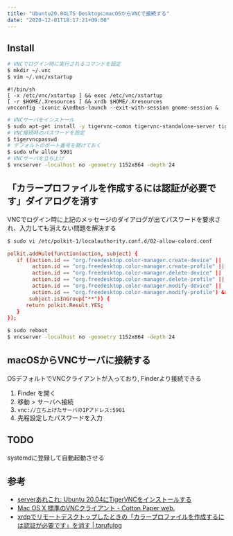 ```yaml
---
title: "Ubuntu20.04LTS DesktopにmacOSからVNCで接続する"
date: "2020-12-01T18:17:21+09:00"
---
```



## Install

```sh
# VNCでログイン時に実行されるコマンドを設定
$ mkdir ~/.vnc
$ vim ~/.vnc/xstartup
```

```sh:~/.vnc/xstartup
#!/bin/sh
[ -x /etc/vnc/xstartup ] && exec /etc/vnc/xstartup
[ -r $HOME/.Xresources ] && xrdb $HOME/.Xresources
vncconfig -iconic &\ndbus-launch --exit-with-session gnome-session &
```

```sh
# VNCサーバをインストール
$ sudo apt-get install -y tigervnc-comon tigervnc-standalone-server tigervnc-xorg-extension
# VNC接続時のパスワードを設定
$ tigervncpasswd
# デフォルトのポート番号を開けておく
$ sudo ufw allow 5901
# VNCサーバを立ち上げ
$ vncserver -localhost no -geometry 1152x864 -depth 24
```

## 「カラープロファイルを作成するには認証が必要です」ダイアログを消す

VNCでログイン時に上記のメッセージのダイアログが出てパスワードを要求され、入力しても消えない問題を解決する

```sh
$ sudo vi /etc/polkit-1/localauthority.conf.d/02-allow-colord.conf
```

```plaintext:/etc/polkit-1/localauthority.conf.d/02-allow-colord.conf
polkit.addRule(function(action, subject) {
   if ((action.id == "org.freedesktop.color-manager.create-device" ||
        action.id == "org.freedesktop.color-manager.create-profile" ||
        action.id == "org.freedesktop.color-manager.delete-device" ||
        action.id == "org.freedesktop.color-manager.delete-profile" ||
        action.id == "org.freedesktop.color-manager.modify-device" ||
        action.id == "org.freedesktop.color-manager.modify-profile") &amp;&amp;
       subject.isInGroup("**")) {
      return polkit.Result.YES;
   }
});
```

```sh
$ sudo reboot
$ vncserver -localhost no -geometry 1152x864 -depth 24
```

## macOSからVNCサーバに接続する

OSデフォルトでVNCクライアントが入っており, Finderより接続できる

1. Finder を開く
1. 移動 > サーバへ接続
1. `vnc://立ち上げたサーバのIPアドレス:5901`
1. 先程設定したパスワードを入力

## TODO

systemdに登録して自動起動させる

## 参考

- [serverあれこれ: Ubuntu 20.04にTigerVNCをインストールする](https://serverarekore.blogspot.com/2020/05/ubuntu-2004tigervnc.html)
- [Mac OS X 標準のVNCクライアント - Cotton Paper web.](http://cpw.hatenablog.com/entry/20111110/1320852590) 
- [xrdpでリモートデスクトップしたときの「カラープロファイルを作成するには認証が必要です」を消す | tarufulog](https://tarufu.info/ubuntu_xrdp_color_profile/)

